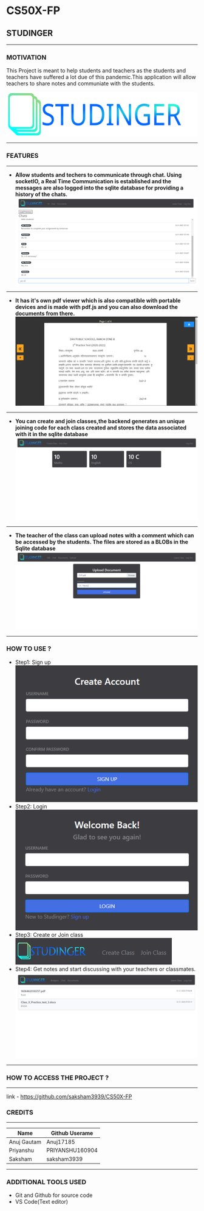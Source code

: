 # CS50X-FP

<!--NAME OF THE PROJECT-->
## STUDINGER
<hr>

<!--MOTIVATION-->
### MOTIVATION
This Project is meant to help students and teachers as the students and teachers have suffered a lot due of this pandemic.This application will allow teachers to share notes and communiate with the students.




<!--logo of our web application -->
![Markdown Logo](static/logo.svg)

---
<!--features -->
### FEATURES
---

* __Allow students and techers to communicate through chat. Using socketIO, a Real Time Communication is established and the messages are also logged into the sqlite database for providing a history of the chats.__
![image](static/chat.png)
---
* __It has it's own pdf viewer which is also compatible with portable devices and is made with pdf.js and you can also download the documents from there.__
![image](static/pdf.png)
---
* __You can create and join classes,the backend generates an unique joining code for each class created and stores the data associated with it in the sqlite database__
![image](static/classes.png)
---
* __The teacher of the class can upload notes with a comment which can be accessed by the students. The files are stored as a BLOBs in the Sqlite database__
![image](static/upload.png)
___

### HOW TO USE ?

* Step1: Sign up<br>
![image](static/signu.png)
* Step2: Login<br>
![image](static/login.png)
* Step3: Create or Join class<br>
![image](static/class.png)
* Step4: Get notes and start discussing with your teachers or classmates. <br>
![image](static/notes.png)

---

### HOW TO ACCESS THE PROJECT ?
----

<!--github Link of the project-->
link - https://github.com/saksham3939/CS50X-FP

### CREDITS
---
<!--Name of the contributors-->
|Name       |Github Userame    |
|---------- |------         |
|Anuj Gautam|Anuj17185      |
|Priyanshu  |PRIYANSHU160904|
|Saksham    |saksham3939    |
___

### ADDITIONAL TOOLS USED 

* Git and Github for source code
* VS Code(Text editor)

